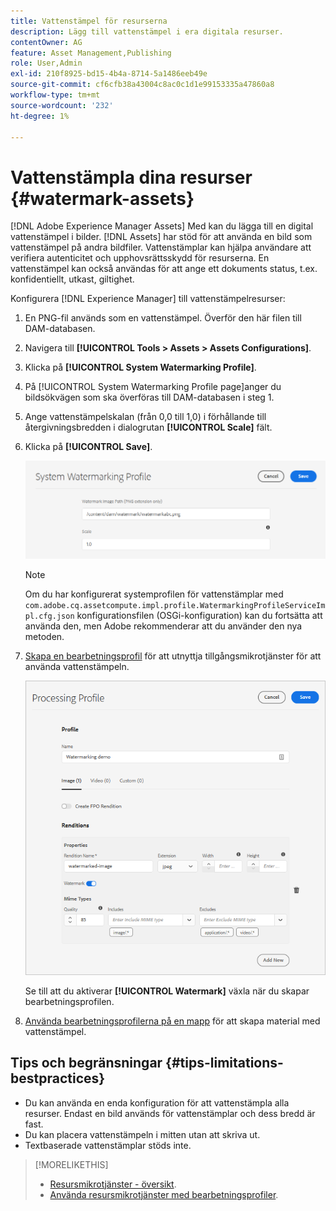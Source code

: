 ```yaml
---
title: Vattenstämpel för resurserna
description: Lägg till vattenstämpel i era digitala resurser.
contentOwner: AG
feature: Asset Management,Publishing
role: User,Admin
exl-id: 210f8925-bd15-4b4a-8714-5a1486eeb49e
source-git-commit: cf6cfb38a43004c8ac0c1d1e99153335a47860a8
workflow-type: tm+mt
source-wordcount: '232'
ht-degree: 1%

---
```


# Vattenstämpla dina resurser {#watermark-assets}

[!DNL Adobe Experience Manager Assets] Med kan du lägga till en digital vattenstämpel i bilder. [!DNL Assets] har stöd för att använda en bild som vattenstämpel på andra bildfiler. Vattenstämplar kan hjälpa användare att verifiera autenticitet och upphovsrättsskydd för resurserna. En vattenstämpel kan också användas för att ange ett dokuments status, t.ex. konfidentiellt, utkast, giltighet.

Konfigurera [!DNL Experience Manager] till vattenstämpelresurser:

1. En PNG-fil används som en vattenstämpel. Överför den här filen till DAM-databasen.

1. Navigera till **[!UICONTROL Tools > Assets > Assets Configurations]**.

1. Klicka på **[!UICONTROL System Watermarking Profile]**.

1. På [!UICONTROL System Watermarking Profile page]anger du bildsökvägen som ska överföras till DAM-databasen i steg 1.

1. Ange vattenstämpelskalan (från 0,0 till 1,0) i förhållande till återgivningsbredden i dialogrutan **[!UICONTROL Scale]** fält.

1. Klicka på **[!UICONTROL Save]**.

   ![Identifierare för resursduplicering](assets/system-watermarking-profile.png)

   >[!NOTE]
   >
   >Om du har konfigurerat systemprofilen för vattenstämplar med `com.adobe.cq.assetcompute.impl.profile.WatermarkingProfileServiceImpl.cfg.json` konfigurationsfilen (OSGi-konfiguration) kan du fortsätta att använda den, men Adobe rekommenderar att du använder den nya metoden.


1. [Skapa en bearbetningsprofil](/help/assets/asset-microservices-configure-and-use.md#create-custom-profile) för att utnyttja tillgångsmikrotjänster för att använda vattenstämpeln.

   ![Resursbearbetningsprofil för att skapa vattenstämpel](assets/watermark-processing-profile.png)

   Se till att du aktiverar **[!UICONTROL Watermark]** växla när du skapar bearbetningsprofilen.

1. [Använda bearbetningsprofilerna på en mapp](/help/assets/asset-microservices-configure-and-use.md#use-profiles) för att skapa material med vattenstämpel.

## Tips och begränsningar {#tips-limitations-bestpractices}

* Du kan använda en enda konfiguration för att vattenstämpla alla resurser. Endast en bild används för vattenstämplar och dess bredd är fast.
* Du kan placera vattenstämpeln i mitten utan att skriva ut.
* Textbaserade vattenstämplar stöds inte.

>[!MORELIKETHIS]
>
>* [Resursmikrotjänster - översikt](/help/assets/asset-microservices-overview.md).
>* [Använda resursmikrotjänster med bearbetningsprofiler](/help/assets/asset-microservices-configure-and-use.md).


